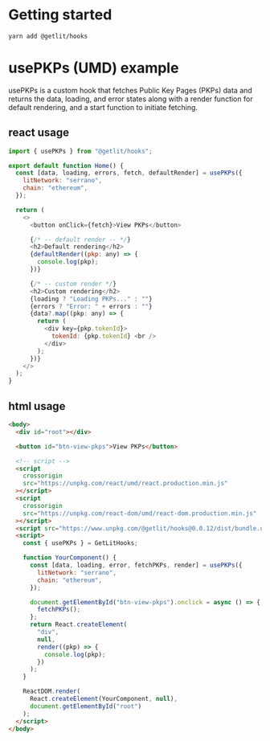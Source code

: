 # Getting started

```
yarn add @getlit/hooks
```

# usePKPs (UMD) example

usePKPs is a custom hook that fetches Public Key Pages (PKPs) data and returns
the data, loading, and error states along with a render function for default rendering, and
a start function to initiate fetching.

## react usage

```js
import { usePKPs } from "@getlit/hooks";

export default function Home() {
  const [data, loading, errors, fetch, defaultRender] = usePKPs({
    litNetwork: "serrano",
    chain: "ethereum",
  });

  return (
    <>
      <button onClick={fetch}>View PKPs</button>

      {/* -- default render -- */}
      <h2>Default rendering</h2>
      {defaultRender((pkp: any) => {
        console.log(pkp);
      })}

      {/* -- custom render */}
      <h2>Custom rendering</h2>
      {loading ? "Loading PKPs..." : ""}
      {errors ? "Error: " + errors : ""}
      {data?.map((pkp: any) => {
        return (
          <div key={pkp.tokenId}>
            tokenId: {pkp.tokenId} <br />
          </div>
        );
      })}
    </>
  );
}
```

## html usage

```html
<body>
  <div id="root"></div>

  <button id="btn-view-pkps">View PKPs</button>

  <!-- script -->
  <script
    crossorigin
    src="https://unpkg.com/react/umd/react.production.min.js"
  ></script>
  <script
    crossorigin
    src="https://unpkg.com/react-dom/umd/react-dom.production.min.js"
  ></script>
  <script src="https://www.unpkg.com/@getlit/hooks@0.0.12/dist/bundle.umd.js"></script>
  <script>
    const { usePKPs } = GetLitHooks;

    function YourComponent() {
      const [data, loading, error, fetchPKPs, render] = usePKPs({
        litNetwork: "serrano",
        chain: "ethereum",
      });

      document.getElementById("btn-view-pkps").onclick = async () => {
        fetchPKPs();
      };
      return React.createElement(
        "div",
        null,
        render((pkp) => {
          console.log(pkp);
        })
      );
    }

    ReactDOM.render(
      React.createElement(YourComponent, null),
      document.getElementById("root")
    );
  </script>
</body>
```
